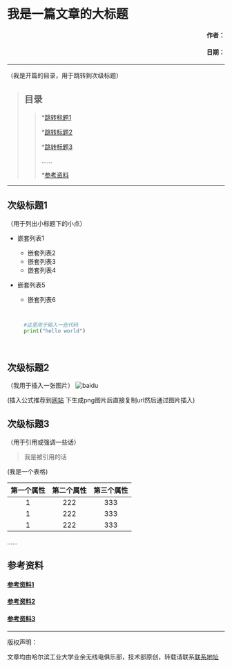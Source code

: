 我是一篇文章的大标题
===

#### <p align='right'>作者：</p>
#### <p align='right'>日期：</p>

----

<!-- 若文章有多个次级标题可以使用目录-->
（我是开篇的目录，用于跳转到次级标题）
>## 目录
>>*[跳转标题1](#次级标题1) <!-- 括号后面接要跳转的次级标题要带#且只能有一个-->
>><!--中间需要插入一个空的，不然会挤到同一行-->
>>*[跳转标题2](#次级标题2)
>>
>>*[跳转标题3](#次级标题3)
>>
>>……
>>
>>*[参考资料](#参考资料)

----

## 次级标题1

<!--若没有用到可以去掉-->
（用于列出小标题下的小点）
+ 嵌套列表1
  - 嵌套列表2
  - 嵌套列表3
  - 嵌套列表4
+ 嵌套列表5
  - 嵌套列表6
  
  
  ``` python #这里用于切换代码的种类（可以没有，若有的话相应关键词会有高亮）
  
  
    #这里用于输入一些代码
    print("hello world")
    
    
  ```


## 次级标题2

<!--用于插入一张图片，可用url或创库内的相对路径-->
（我用于插入一张图片）
![baidu](https://www.baidu.com/img/bd_logo1.png?where=super)


(插入公式推荐到[网站](https://www.codecogs.com/latex/eqneditor.php)
下生成png图片后直接复制url然后通过图片插入)



## 次级标题3
（用于引用或强调一些话）
> 我是被引用的话

(我是一个表格)
<!--第二行中左边的冒号代表居左，两个一起加就是居中-->
| 第一个属性        | 第二个属性   | 第三个属性  |
|:----------:|:-------------:|:-----:|  
| 1      | 222 | 333 |
| 1      | 222      |   333 |
| 1 | 222      |    333 |




……


## 参考资料

#### [参考资料1](https://www.baidu.com/)
#### [参考资料2](https://www.csdn.net/)
#### [参考资料3](https://github.com/BY2HIT)




<hr>
版权声明：

文章均由哈尔滨工业大学业余无线电俱乐部，技术部原创，转载请联系[联系地址](XXX@email.com)

